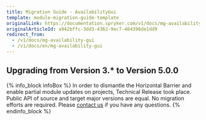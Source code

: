 ```yaml
---
title: Migration Guide - AvailabilityGui
template: module-migration-guide-template
originalLink: https://documentation.spryker.com/v1/docs/mg-availability-gui
originalArticleId: a942bffc-3dd3-4362-9ec7-464396de1dd9
redirect_from:
  - /v1/docs/mg-availability-gui
  - /v1/docs/en/mg-availability-gui
---
```


## Upgrading from Version 3.* to Version 5.0.0

{% info_block infoBox %}
In order to dismantle the Horizontal Barrier and enable partial module updates on projects, Technical Release took place. Public API of source and target major versions are equal. No migration efforts are required. Please [contact us](https://spryker.com/en/support/) if you have any questions.
{% endinfo_block %}

